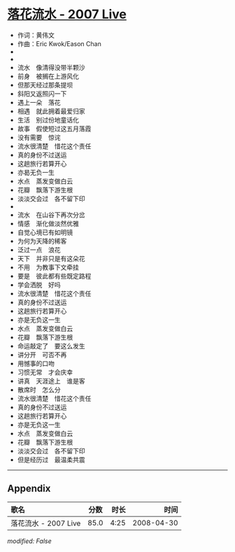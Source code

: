 # [落花流水 - 2007 Live](https://music.163.com/song?id=65288)

* 作词：黄伟文
* 作曲：Eric Kwok/Eason Chan
*
*
* 流水　像清得没带半颗沙
* 前身　被搁在上游风化
* 但那天经过那条提坝
* 斜阳又返照闪一下
* 遇上一朵　落花
* 相遇　就此拥着最爱归家
* 生活　别过份地童话化
* 故事　假使短过这五月落霞
* 没有需要　惊诧
* 流水很清楚　惜花这个责任
* 真的身份不过送运
* 这趟旅行若算开心
* 亦曷无负一生
* 水点　蒸发变做白云
* 花瓣　飘落下游生根
* 淡淡交会过　各不留下印
* 
* 流水　在山谷下再次分岔
* 情感　渐化做淡然优雅
* 自觉心境已有如明镜
* 为何为天降的稀客
* 泛过一点　浪花
* 天下　并非只是有这朵花
* 不用　为教事下文牵挂
* 要是　彼此都有些既定路程
* 学会洒脱　好吗
* 流水很清楚　惜花这个责任
* 真的身份不过送运
* 这趟旅行若算开心
* 亦是无负这一生
* 水点　蒸发变做白云
* 花瓣　飘落下游生根
* 命运敲定了　要这么发生
* 讲分开　可否不再
* 用憾事的口吻
* 习惯无常　才会庆幸
* 讲真　天涯途上　谁是客
* 散席时　怎么分
* 流水很清楚　惜花这个责任
* 真的身份不过送运
* 这趟旅行若算开心
* 亦是无负这一生
* 水点　蒸发变做白云
* 花瓣　飘落下游生根
* 淡淡交会过　各不留下印
* 但是经历过　最温柔共震


---

## Appendix

|歌名|分数|时长|时间|
|:---|:---:|---:|---:|
|落花流水 - 2007 Live|85.0|4:25|2008-04-30

*modified: False*